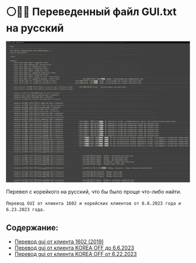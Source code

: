 # ⚪️🔵🔴 Переведенный файл GUI.txt на русский

![gui.png](gui.png)

Перевел с корейкого на русский, что бы было проще что-либо найти.

``` Перевод GUI от клиента 1602 и корейских клиентов от 6.6.2023 года и 6.23.2023 года. ```

## Содержание:
- [Перевод gui от клиента 1602 (2019)]()
- [Перевод gui от клиента KOREA OFF до 6.6.2023]()
- [Перевод gui от клиента KOREA OFF от 6.22.2023]()